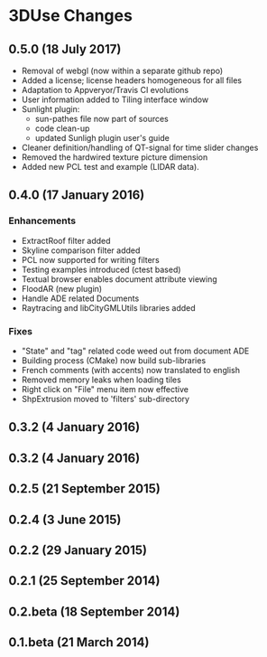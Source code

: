 # 3DUse Changes

0.5.0 (18 July 2017)
--------------------
 * Removal of webgl (now within a separate github repo)
 * Added a license; license headers homogeneous for all files
 * Adaptation to Appveryor/Travis CI evolutions
 * User information added to Tiling interface window
 * Sunlight plugin:
   - sun-pathes file now part of sources
   - code clean-up
   - updated Sunligh plugin user's guide
 * Cleaner definition/handling of QT-signal for time slider changes
 * Removed the hardwired texture picture dimension
 * Added new PCL test and example (LIDAR data). 

0.4.0 (17 January 2016)
-----------------------
### Enhancements
 * ExtractRoof filter added
 * Skyline comparison filter added
 * PCL now supported for writing filters
 * Testing examples introduced (ctest based)
 * Textual browser enables document attribute viewing
 * FloodAR (new plugin)
 * Handle ADE related Documents
 * Raytracing and libCityGMLUtils libraries added

### Fixes
 * "State" and "tag" related code weed out from document ADE
 * Building process (CMake) now build sub-libraries
 * French comments (with accents) now translated to english
 * Removed memory leaks when loading tiles
 * Right click on "File" menu item now effective
 * ShpExtrusion moved to 'filters' sub-directory

0.3.2 (4 January 2016)
----------------------

0.3.2 (4 January 2016)
----------------------

0.2.5 (21 September 2015)
-------------------------

0.2.4 (3 June 2015)
-------------------

0.2.2 (29 January 2015)
-----------------------

0.2.1 (25 September 2014)
-------------------------

0.2.beta (18 September 2014)
----------------------------

0.1.beta (21 March 2014)
------------------------

